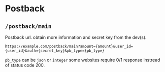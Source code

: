 # Postback

## `/postback/main`

Postback url. obtain more information and secret key from the dev(s).

```
https://example.com/postback/main?amount={amount}&user_id={user_id}&auth={secret_key}&pb_type={pb_type}
```

`pb_type` can be `json` or `integer` some websites require 0/1 response instread of status code 200.